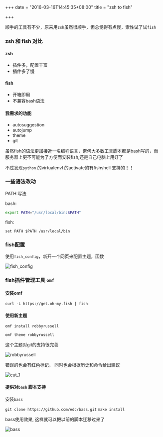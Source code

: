+++
date = "2016-03-16T14:45:35+08:00"
title = "zsh to fish"

+++

顺手的工具有不少，原来用`zsh`虽然很顺手，但总觉得有点慢，索性试了试`fish`


### zsh 和 fish 对比

#### zsh 

* 插件多，配置丰富 
* 插件多了慢

#### fish 

* 开箱即用 
* 不兼容bash语法

#### 我需求的功能

* autosuggestion
* autojump
* theme
* git

虽然fish的语法更加接近一名编程语言，奈何大多数工具脚本都是bash写的，而服务器上更不可能为了方便而安装fish,还是自己电脑上用好了

不过发现`python` 的virtualenvl 的activate的有fishshell 支持的！！

### 一些语法改动

PATH 写法

bash:

```bash
export PATH="/usr/local/bin:$PATH"
```

fish:

```fish
set PATH $PATH /usr/local/bin
```

### fish配置

使用`fish_config`，新开一个网页来配置主题，函数

<img src="/img/fish_config.png" alt="fish_config">

### fish插件管理工具 `omf`

#### 安装omf

`curl -L https://get.oh-my.fish | fish`

#### 使用新主题

`omf install robbyrussell` 

`omf theme robbyrussell` 

这个主题对git的支持很完善

<img src="/img/robbyrussell.png" alt="robbyrussell">

错误的也会有红色标记， 同时也会根据历史和命令给出建议

<img src="/img/cut_1.png" alt="cut_1">


#### 提供对`bash` 脚本支持

安装`bass`

`git clone https://github.com/edc/bass.git`
`make install`

bass使用效果, 这样就可以把以前的脚本迁移过来了

<img src="/img/bass.png" alt="bass">
